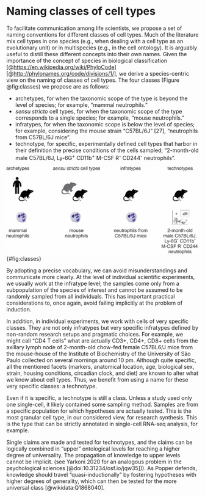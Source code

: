 # Naming classes of cell types

To facilitate communication among life scientists, we propose a set of naming conventions for different classes of cell types. Much of the literature mix cell types in one species (e.g., when dealing with a cell type as an evolutionary unit) or in multispecies (e.g., in the cell ontology). It is arguably useful to distill these different concepts into their own names. Given the importance of the concept of species in biological classification [@https://en.wikipedia.org/wiki/PhyloCode] [@http://phylonames.org/code/divisions/1/], we derive a species-centric view on the naming of classes of cell types. The four classes (Figure @fig:classes) we propose are as follows:

- archetypes, for when the taxonomic scope of the type is beyond the level of species; for example, “mammal neutrophils.”
- _sensu stricto_ cell types, for when the taxonomic scope of the type corresponds to a single species; for example, “mouse neutrophils.”
- infratypes, for when the taxonomic scope is below the level of species; for example, considering the mouse strain “C57BL/6J” [27], “neutrophils from C57BL/6J mice”. 
- technotype, for specific, experimentally defined cell types that harbor in their definition the precise conditions of the cells sampled; “2-month-old male C57BL/6J, Ly-6G<sup>+</sup> CD11b<sup>+</sup>  M-CSF R<sup>-</sup>  CD244<sup>-</sup> neutrophils”.

![ Names for classes of cell types.](images/archetypes_hn.jpg){#fig:classes}

By adopting a precise vocabulary, we can avoid misunderstandings and communicate more clearly. At the level of individual scientific experiments, we usually work at the infratype level; the samples come only from a subpopulation of the species of interest and cannot be assumed to be randomly sampled from all individuals. This has important practical considerations to, once again, avoid failing implicitly at the problem of induction.

In addition, in individual experiments, we work with cells of very specific classes. They are not only infratypes but very specific infratypes defined by non-random research setups and pragmatic choices. For example, we might call “CD4 T cells” what are actually CD3+, CD4+, CD8+ cells from the axillary lymph node of 2-month-old chow-fed female C57BL6/J mice from the mouse-house of the Institute of Biochemistry of the University of São Paulo collected on several mornings around 10 pm. Although quite specific, all the mentioned facets (markers, anatomical location, age, biological sex, strain, housing conditions, circadian clock, and diet) are known to alter what we know about cell types. Thus, we benefit from using a name for these very specific classes: a technotype.

Even if it is specific, a technotype is still a class. Unless a study used only one single-cell, it likely contained some sampling method. Samples are from a specific population for which hypotheses are actually tested. This is the most granular cell type, in our considered view, for research synthesis. This is the type that can be strictly annotated in single-cell RNA-seq analysis, for example.

Single claims are made and tested for technotypes, and the claims can be logically combined in “upper” ontological levels for reaching a higher degree of universality. The propagation of knowledge to upper levels cannot be implicit. (see Yarkoni 2020 for an analogous problem in the psychological sciences [@doi:10.31234/osf.io/jqw35])). As Popper defends, knowledge should travel “quasi-inductionally” by fostering hypotheses with higher degrees of generality, which can then be tested for the more universal class  [@wikidata:Q1868040]. 